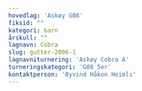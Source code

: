 ```yaml
---
hovedlag: 'Askøy G08'
fiksid: ""
kategori: barn
årskull: ""
lagnavn: Cobra
slug: gutter-2006-1
lagnavniturnering: 'Askøy Cobra A'
turneringskategori: 'G08 5er'
kontaktperson: 'Øyvind Håkon Heimli'
---
```


